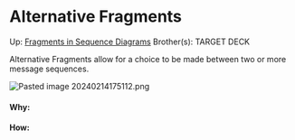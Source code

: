 # Alternative Fragments

Up: [Fragments in Sequence Diagrams](fragments_in_sequence_diagrams)
Brother(s):
TARGET DECK

Alternative Fragments allow for a choice to be made between two or more message sequences.

![Pasted image 20240214175112.png](pasted_image_20240214175112.png)





































#### Why:
#### How:









